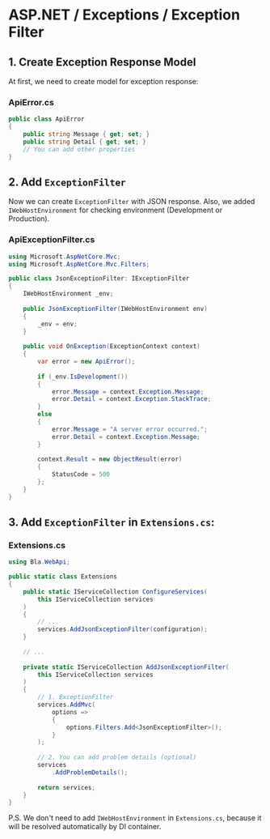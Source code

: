 # ASP.NET / Exceptions / Exception Filter

## 1. Create Exception Response Model

At first, we need to create model for exception response:

### ApiError.cs
```csharp
public class ApiError
{
    public string Message { get; set; }
    public string Detail { get; set; }
    // You can add other properties
}
```

## 2. Add `ExceptionFilter`

Now we can create `ExceptionFilter` with JSON response.
Also, we added `IWebHostEnvironment` for checking environment (Development or Production).

### ApiExceptionFilter.cs
```csharp
using Microsoft.AspNetCore.Mvc;
using Microsoft.AspNetCore.Mvc.Filters;

public class JsonExceptionFilter: IExceptionFilter
{
    IWebHostEnvironment _env;
    
    public JsonExceptionFilter(IWebHostEnvironment env)
    {
        _env = env;
    }
    
    public void OnException(ExceptionContext context)
    {
        var error = new ApiError();
        
        if (_env.IsDevelopment())
        {
            error.Message = context.Exception.Message;
            error.Detail = context.Exception.StackTrace;
        }
        else
        {
            error.Message = "A server error occurred.";
            error.Detail = context.Exception.Message;
        }
        
        context.Result = new ObjectResult(error)
        {
            StatusCode = 500
        };
    }
}
```

## 3. Add `ExceptionFilter` in `Extensions.cs`:

### Extensions.cs
```csharp
using Bla.WebApi;

public static class Extensions 
{
    public static IServiceCollection ConfigureServices(
        this IServiceCollection services
    )
    {
        // ...
        services.AddJsonExceptionFilter(configuration);
    }
    
    // ...
    
    private static IServiceCollection AddJsonExceptionFilter(
        this IServiceCollection services
    )
    {
        // 1. ExceptionFilter
        services.AddMvc(
            options =>
            {
                options.Filters.Add<JsonExceptionFilter>();
            }
        );
        
        // 2. You can add problem details (optional)
        services
            .AddProblemDetails();
        
        return services;
    }
}
```

P.S. We don't need to add `IWebHostEnvironment` in `Extensions.cs`, 
because it will be resolved automatically by DI container.
